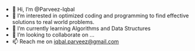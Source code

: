 - 👋 Hi, I’m @Parveez-Iqbal
- 👀 I’m interested in optimized coding and programming to find effective solutions to real world problems.
- 🌱 I’m currently learning Algorithms and Data Structures
- 💞️ I’m looking to collaborate on ...
- 📫 Reach me on iqbal.parveez@gmail.com

<!---
Parveez-Iqbal/Parveez-Iqbal is a ✨ special ✨ repository because its `README.md` (this file) appears on your GitHub profile.
You can click the Preview link to take a look at your changes.
--->
